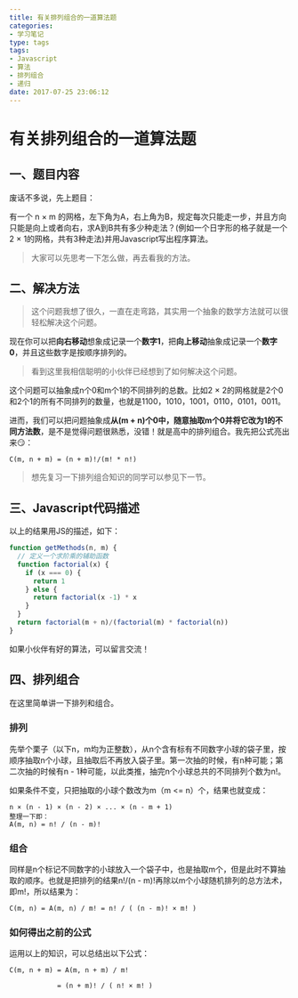 ```yaml
---
title: 有关排列组合的一道算法题
categories:
- 学习笔记
type: tags
tags:
- Javascript
- 算法
- 排列组合
- 递归
date: 2017-07-25 23:06:12
---
```


# 有关排列组合的一道算法题

## 一、题目内容
废话不多说，先上题目：

有一个 n × m 的网格，左下角为A，右上角为B，规定每次只能走一步，并且方向只能是向上或者向右，求A到B共有多少种走法？(例如一个日字形的格子就是一个2 × 1的网格，共有3种走法)并用Javascript写出程序算法。

> 大家可以先思考一下怎么做，再去看我的方法。

## 二、解决方法


> 这个问题我想了很久，一直在走弯路，其实用一个抽象的数学方法就可以很轻松解决这个问题。

现在你可以把**向右移动**想象成记录一个**数字1**，把**向上移动**抽象成记录一个**数字0**，并且这些数字是按顺序排列的。

> 看到这里我相信聪明的小伙伴已经想到了如何解决这个问题。

这个问题可以抽象成n个0和m个1的不同排列的总数。比如2 × 2的网格就是2个0和2个1的所有不同排列的数量，也就是1100，1010，1001，0110，0101，0011。

进而，我们可以把问题抽象成**从(m + n)个0中，随意抽取m个0并将它改为1的不同方法数**，是不是觉得问题很熟悉，没错！就是高中的排列组合。我先把公式亮出来😏：

```
C(m, n + m) = (n + m)!/(m! * n!)
```

> 想先复习一下排列组合知识的同学可以参见下一节。

## 三、Javascript代码描述

以上的结果用JS的描述，如下：
```javascript
function getMethods(n, m) {
  // 定义一个求阶乘的辅助函数
  function factorial(x) {
    if (x === 0) {
      return 1
    } else {
      return factorial(x -1) * x
    }
  }
  return factorial(m + n)/(factorial(m) * factorial(n))
}
```
如果小伙伴有好的算法，可以留言交流！

## 四、排列组合

在这里简单讲一下排列和组合。

### 排列

先举个栗子（以下n，m均为正整数），从n个含有标有不同数字小球的袋子里，按顺序抽取n个小球，且抽取后不再放入袋子里。第一次抽的时候，有n种可能；第二次抽的时候有n - 1种可能，以此类推，抽完n个小球总共的不同排列个数为n!。

如果条件不变，只把抽取的小球个数改为m（m <= n）个，结果也就变成：
```
n × (n - 1) × (n - 2) × ... × (n - m + 1)
整理一下即：
A(m, n) = n! / (n - m)!
```

### 组合

同样是n个标记不同数字的小球放入一个袋子中，也是抽取m个，但是此时不算抽取的顺序。也就是把排列的结果n!/(n - m)!再除以m个小球随机排列的总方法术，即m!，所以结果为：
```
C(m, n) = A(m, n) / m! = n! / ( (n - m)! × m! )
```

### 如何得出之前的公式

运用以上的知识，可以总结出以下公式：

```
C(m, n + m) = A(m, n + m) / m!

            = (n + m)! / ( n! × m! )
```